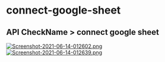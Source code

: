 # connect-google-sheet
## API CheckName > connect google sheet

[![Screenshot-2021-06-14-012602.png](https://i.postimg.cc/sgBX7QS6/Screenshot-2021-06-14-012602.png)](https://postimg.cc/0zsPqNVD)
[![Screenshot-2021-06-14-012639.png](https://i.postimg.cc/NfCFK7y2/Screenshot-2021-06-14-012639.png)](https://postimg.cc/D8snDGP7)
